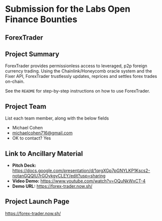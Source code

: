 # Submission for the Labs Open Finance Bounties

## ForexTrader

## Project Summary
ForexTrader provides permissionless access to leveraged, p2p foreign currency trading. Using the Chainlink/Honeycomb oracle system and the Fixer API, ForexTrader trustlessly updates, reprices and settles forex trades on-chain. 

See the `README` for step-by-step instructions on how to use ForexTrader.

## Project Team
List each team member, along with the below fields

* Michael Cohen
* michaelcohen716@gmail.com
* OK to contact? Yes

## Link to Ancillary Material

- **Pitch Deck:** https://docs.google.com/presentation/d/1qrgXGp7pGNYLKP1Kscs2-notanGQQlU7rGOykgyCLEY/edit?usp=sharing
- **Video Demo:** https://www.youtube.com/watch?v=OQuNkWxCT-4
- **Demo URL:** https://forex-trader.now.sh/

## Project Launch Page

https://forex-trader.now.sh/
